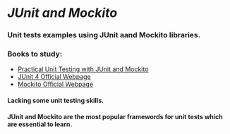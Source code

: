 # _JUnit and Mockito_
### Unit tests examples using JUnit aand Mockito libraries.
### Books to study:
* [Practical Unit Testing with JUnit and Mockito](https://www.amazon.com/Practical-Unit-Testing-JUnit-Mockito/dp/8393489393)
* [JUnit 4 Official Webpage](https://junit.org/junit4/)
* [Mockito Official Webpage](http://site.mockito.org/)

#### Lacking some unit testing skills.
#### JUnit and Mockito are the most popular framewords for unit tests which are essential to learn.